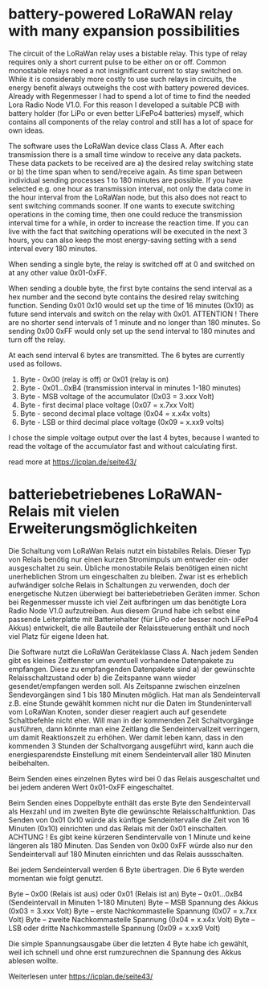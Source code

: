 # battery-powered LoRaWAN relay with many expansion possibilities

The circuit of the LoRaWan relay uses a bistable relay. This type of relay requires only a short current pulse to be either on or off. Common monostable relays need a not insignificant current to stay switched on. While it is considerably more costly to use such relays in circuits, the energy benefit always outweighs the cost with battery powered devices. Already with Regenmesser I had to spend a lot of time to find the needed Lora Radio Node V1.0. For this reason I developed a suitable PCB with battery holder (for LiPo or even better LiFePo4 batteries) myself, which contains all components of the relay control and still has a lot of space for own ideas.

The software uses the LoRaWan device class Class A. After each transmission there is a small time window to receive any data packets. These data packets to be received are a) the desired relay switching state or b) the time span when to send/receive again. As time span between individual sending processes 1 to 180 minutes are possible. If you have selected e.g. one hour as transmission interval, not only the data come in the hour interval from the LoRaWan node, but this also does not react to sent switching commands sooner. If one wants to execute switching operations in the coming time, then one could reduce the transmission interval time for a while, in order to increase the reaction time. If you can live with the fact that switching operations will be executed in the next 3 hours, you can also keep the most energy-saving setting with a send interval every 180 minutes.

When sending a single byte, the relay is switched off at 0 and switched on at any other value 0x01-0xFF.

When sending a double byte, the first byte contains the send interval as a hex number and the second byte contains the desired relay switching function. Sending 0x01 0x10 would set up the time of 16 minutes (0x10) as future send intervals and switch on the relay with 0x01. ATTENTION ! There are no shorter send intervals of 1 minute and no longer than 180 minutes. So sending 0x00 0xFF would only set up the send interval to 180 minutes and turn off the relay.

At each send interval 6 bytes are transmitted. The 6 bytes are currently used as follows.

1. Byte - 0x00 (relay is off) or 0x01 (relay is on)
2. Byte - 0x01...0xB4 (transmission interval in minutes 1-180 minutes)
3. Byte - MSB voltage of the accumulator (0x03 = 3.xxx Volt)
4. Byte - first decimal place voltage (0x07 = x.7xx Volt)
5. Byte - second decimal place voltage (0x04 = x.x4x volts)
6. Byte - LSB or third decimal place voltage (0x09 = x.xx9 volts)

I chose the simple voltage output over the last 4 bytes, because I wanted to read the voltage of the accumulator fast and without calculating first.

read more at https://icplan.de/seite43/

# batteriebetriebenes LoRaWAN-Relais mit vielen Erweiterungsmöglichkeiten

Die Schaltung vom LoRaWan Relais nutzt ein bistabiles Relais. Dieser Typ von Relais benötig nur einen kurzen Stromimpuls um entweder ein- oder ausgeschaltet zu sein. Übliche monostabile Relais benötigen einen nicht unerheblichen Strom um eingeschalten zu bleiben. Zwar ist es erheblich aufwändiger solche Relais in Schaltungen zu verwenden, doch der energetische Nutzen überwiegt bei batteriebetrieben Geräten immer. Schon bei Regenmesser musste ich viel Zeit aufbringen um das benötigte Lora Radio Node V1.0 aufzutreiben. Aus diesem Grund habe ich selbst eine passende Leiterplatte mit Batteriehalter (für LiPo oder besser noch LiFePo4 Akkus) entwickelt, die alle Bauteile der Relaissteuerung enthält und noch viel Platz für eigene Ideen hat.

Die Software nutzt die LoRaWan Geräteklasse Class A. Nach jedem Senden gibt es kleines Zeitfenster um eventuell vorhandene Datenpakete zu empfangen. Diese zu empfangenden Datenpakete sind a) der gewünschte Relaisschaltzustand oder b) die Zeitspanne wann wieder gesendet/empfangen werden soll. Als Zeitspanne zwischen einzelnen Sendevorgängen sind 1 bis 180 Minuten möglich. Hat man als Sendeintervall z.B. eine Stunde gewählt kommen nicht nur die Daten im Stundenintervall vom LoRaWan Knoten, sonder dieser reagiert auch auf gesendete Schaltbefehle nicht eher. Will man in der kommenden Zeit Schaltvorgänge ausführen, dann könnte man eine Zeitlang die Sendeintervallzeit verringern, um damit Reaktionszeit zu erhöhen. Wer damit leben kann, dass in den kommenden 3 Stunden der Schaltvorgang ausgeführt wird, kann auch die energiesparendste Einstellung mit einem Sendeintervall aller 180 Minuten beibehalten.

Beim Senden eines einzelnen Bytes wird bei 0 das Relais ausgeschaltet und bei jedem anderen Wert 0x01-0xFF eingeschaltet.

Beim Senden eines Doppelbyte enthält das erste Byte den Sendeintervall als Hexzahl und im zweiten Byte die gewünschte Relaisschaltfunktion. Das Senden von 0x01 0x10 würde als künftige Sendeintervalle die Zeit von 16 Minuten (0x10) einrichten und das Relais mit der 0x01 einschalten. ACHTUNG ! Es gibt keine kürzeren Sendintervalle von 1 Minute und keine längeren als 180 Minuten. Das Senden von 0x00 0xFF würde also nur den Sendeintervall auf 180 Minuten einrichten und das Relais aussschalten.

Bei jedem Sendeintervall werden 6 Byte übertragen. Die 6 Byte werden momentan wie folgt genutzt.

Byte – 0x00 (Relais ist aus) oder 0x01 (Relais ist an)
Byte – 0x01…0xB4 (Sendeintervall in Minuten 1-180 Minuten)
Byte – MSB Spannung des Akkus (0x03 = 3.xxx Volt)
Byte – erste Nachkommastelle Spannung (0x07 = x.7xx Volt)
Byte – zweite Nachkommastelle Spannung (0x04 = x.x4x Volt)
Byte – LSB oder dritte Nachkommastelle Spannung (0x09 = x.xx9 Volt)

Die simple Spannungsausgabe über die letzten 4 Byte habe ich gewählt, weil ich schnell und ohne erst rumzurechnen die Spannung des Akkus ablesen wollte.

Weiterlesen unter https://icplan.de/seite43/
